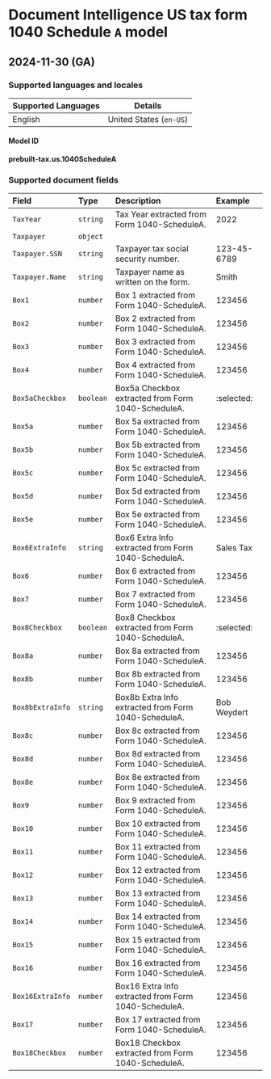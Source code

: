 # Document Intelligence US tax form 1040 Schedule `A` model

## 2024-11-30 (GA)

### Supported languages and locales

| Supported Languages | Details |
|:--------------------|:-------:|
|English|United States (`en-US`)|

#### Model ID

**prebuilt-tax.us.1040ScheduleA**

### Supported document fields

| Field | Type | Description | Example |
|:------|:-----|:------------|:--------|
|`TaxYear`|`string`|Tax Year extracted from Form 1040-ScheduleA.|2022|
|`Taxpayer`|`object`|||
|`Taxpayer.SSN`|`string`|Taxpayer tax social security number.|123-45-6789|
|`Taxpayer.Name`|`string`|Taxpayer name as written on the form.|Smith|
|`Box1`|`number`|Box 1 extracted from Form 1040-ScheduleA.|123456|
|`Box2`|`number`|Box 2 extracted from Form 1040-ScheduleA.|123456|
|`Box3`|`number`|Box 3 extracted from Form 1040-ScheduleA.|123456|
|`Box4`|`number`|Box 4 extracted from Form 1040-ScheduleA.|123456|
|`Box5aCheckbox`|`boolean`|Box5a Checkbox extracted from Form 1040-ScheduleA.|:selected:|
|`Box5a`|`number`|Box 5a extracted from Form 1040-ScheduleA.|123456|
|`Box5b`|`number`|Box 5b extracted from Form 1040-ScheduleA.|123456|
|`Box5c`|`number`|Box 5c extracted from Form 1040-ScheduleA.|123456|
|`Box5d`|`number`|Box 5d extracted from Form 1040-ScheduleA.|123456|
|`Box5e`|`number`|Box 5e extracted from Form 1040-ScheduleA.|123456|
|`Box6ExtraInfo`|`string`|Box6 Extra Info extracted from Form 1040-ScheduleA.|Sales Tax|
|`Box6`|`number`|Box 6 extracted from Form 1040-ScheduleA.|123456|
|`Box7`|`number`|Box 7 extracted from Form 1040-ScheduleA.|123456|
|`Box8Checkbox`|`boolean`|Box8 Checkbox extracted from Form 1040-ScheduleA.|:selected:|
|`Box8a`|`number`|Box 8a extracted from Form 1040-ScheduleA.|123456|
|`Box8b`|`number`|Box 8b extracted from Form 1040-ScheduleA.|123456|
|`Box8bExtraInfo`|`string`|Box8b Extra Info extracted from Form 1040-ScheduleA.|Bob Weydert|
|`Box8c`|`number`|Box 8c extracted from Form 1040-ScheduleA.|123456|
|`Box8d`|`number`|Box 8d extracted from Form 1040-ScheduleA.|123456|
|`Box8e`|`number`|Box 8e extracted from Form 1040-ScheduleA.|123456|
|`Box9`|`number`|Box 9 extracted from Form 1040-ScheduleA.|123456|
|`Box10`|`number`|Box 10 extracted from Form 1040-ScheduleA.|123456|
|`Box11`|`number`|Box 11 extracted from Form 1040-ScheduleA.|123456|
|`Box12`|`number`|Box 12 extracted from Form 1040-ScheduleA.|123456|
|`Box13`|`number`|Box 13 extracted from Form 1040-ScheduleA.|123456|
|`Box14`|`number`|Box 14 extracted from Form 1040-ScheduleA.|123456|
|`Box15`|`number`|Box 15 extracted from Form 1040-ScheduleA.|123456|
|`Box16`|`number`|Box 16 extracted from Form 1040-ScheduleA.|123456|
|`Box16ExtraInfo`|`number`|Box16 Extra Info extracted from Form 1040-ScheduleA.|123456|
|`Box17`|`number`|Box 17 extracted from Form 1040-ScheduleA.|123456|
|`Box18Checkbox`|`number`|Box18 Checkbox extracted from Form 1040-ScheduleA.|123456|